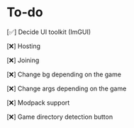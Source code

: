 # To-do

[✅] Decide UI toolkit (ImGUI) 

[❌] Hosting

[❌] Joining

[❌] Change bg depending on the game

[❌] Change args depending on the game

[❌] Modpack support

[❌] Game directory detection button
